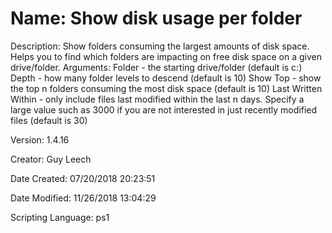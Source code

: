 ﻿# Name: Show disk usage per folder

Description: Show folders consuming the largest amounts of disk space. Helps you to find which folders are impacting on free disk space on a given drive/folder.
Arguments:
  Folder - the starting drive/folder (default is c:\)
  Depth - how many folder levels to descend (default is 10)
  Show Top - show the top n folders consuming the most disk space (default is 10)
  Last Written Within - only include files last modified within the last n days. Specify a large value such as 3000 if you are not interested in just recently modified files (default is  30)

Version: 1.4.16

Creator: Guy Leech

Date Created: 07/20/2018 20:23:51

Date Modified: 11/26/2018 13:04:29

Scripting Language: ps1

